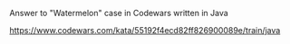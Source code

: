 Answer to "Watermelon" case in Codewars written in Java

https://www.codewars.com/kata/55192f4ecd82ff826900089e/train/java